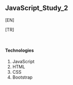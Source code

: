 ## JavaScript_Study_2


[EN] <br>



[TR] <br>


<br>

#### Technologies
1. JavaScript
1. HTML
1. CSS
1. Bootstrap
